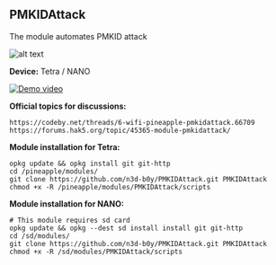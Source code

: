 ## PMKIDAttack

The module automates PMKID attack

![alt text](https://i.ibb.co/m6HjG7q/2019-03-09-14-54-09.png)

**Device:** Tetra / NANO

[![Demo video](https://i.ibb.co/wMf1BGg/PMKIDAttack-You-Tube.png)](https://youtu.be/AU2kAd3PUz8)

**Official topics for discussions:**
```
https://codeby.net/threads/6-wifi-pineapple-pmkidattack.66709
https://forums.hak5.org/topic/45365-module-pmkidattack/
```

**Module installation for Tetra:**
```
opkg update && opkg install git git-http
cd /pineapple/modules/
git clone https://github.com/n3d-b0y/PMKIDAttack.git PMKIDAttack
chmod +x -R /pineapple/modules/PMKIDAttack/scripts
```

**Module installation for NANO:**
```
# This module requires sd card
opkg update && opkg --dest sd install install git git-http
cd /sd/modules/
git clone https://github.com/n3d-b0y/PMKIDAttack.git PMKIDAttack
chmod +x -R /sd/modules/PMKIDAttack/scripts
```
